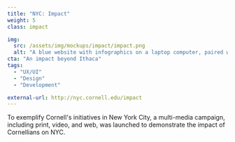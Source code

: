 ```yaml
---
title: "NYC: Impact"
weight: 5
class: impact

img: 
  src: /assets/img/mockups/impact/impact.png
  alt: "A blue website with infographics on a laptop computer, paired with a red website on a mobile device that reads 'Impacting NYC'"
cta: "An impact beyond Ithaca"
tags:
  - "UX/UI"
  - "Design"
  - "Development"

external-url: http://nyc.cornell.edu/impact
---
```


To exemplify Cornell's initiatives in New York City, a multi-media campaign, including print, video, and web, was launched to demonstrate the impact of Cornellians on NYC.
